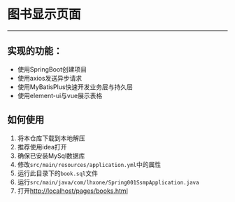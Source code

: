 # 图书显示页面

---

## 实现的功能：

- 使用SpringBoot创建项目
- 使用axios发送异步请求
- 使用MyBatisPlus快速开发业务层与持久层
- 使用element-ui与vue展示表格

## 如何使用

1. 将本仓库下载到本地解压
2. 推荐使用idea打开
3. 确保已安装MySql数据库
4. 修改```src/main/resources/application.yml```中的属性
5. 运行此目录下的```book.sql```文件
6. 运行```src/main/java/com/lhxone/Spring001SsmpApplication.java```
7. 打开[http://localhost/pages/books.html](http://localhost/pages/books.html)
